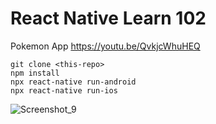 # React Native Learn 102
Pokemon App https://youtu.be/QvkjcWhuHEQ

```
git clone <this-repo>
npm install
npx react-native run-android
npx react-native run-ios
```
![Screenshot_9](https://user-images.githubusercontent.com/48446196/185899267-5e7d2e6a-a2f7-46f7-aac5-526b89028b42.png)
